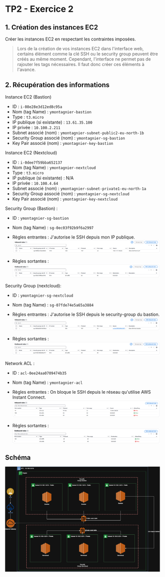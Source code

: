 # TP2 - Exercice 2

## 1. Création des instances EC2
Créer les instances EC2 en respectant les contraintes imposées.

> Lors de la création de vos instances EC2 dans l'interface web, certains élément comme la clé SSH ou le security group peuvent être créés au même moment. 
> Cependant, l'interface ne permet pas de rajouter les tags nécessaires. Il faut donc créer ces éléments à l'avance.

## 2. Récupération des informations

Instance EC2 (Bastion)
* ID : `i-08e28e3d12ed8c95a`
* Nom (tag Name) : `ymontagnier-bastion`
* Type : `t3.micro`
* IP publique (si existante) : `13.61.35.100`
* IP privée : `10.100.2.211`
* Subnet associé (nom) : `ymontagnier-subnet-public2-eu-north-1b`
* Security Group associé (nom) : `ymontagnier-sg-bastion`
* Key Pair associé (nom) : `ymontagnier-key-bastion`

Instance EC2 (Nextcloud)
* ID : `i-0dee7f59bba652137`
* Nom (tag Name) : `ymontagnier-nextcloud`
* Type : `t3.micro`
* IP publique (si existante) : N/A
* IP privée : `10.100.4.64`
* Subnet associé (nom) : `ymontagnier-subnet-private1-eu-north-1a`
* Security Group associé (nom) : `ymontagnier-sg-nextcloud`
* Key Pair associé (nom) : `ymontagnier-key-nextcloud`

Security Group (Bastion) :
* ID : `ymontagnier-sg-bastion`
* Nom (tag Name) : `sg-0ec03f92b9f6a2997`
* Règles entrantes : 
J'autorise le SSH depuis mon IP publique.
![alt text](./img/sg-bastion1.png)

* Règles sortantes :
![alt text](./img/sg-bastion2.png)

Security Group (nextcloud):
* ID : `ymontagnier-sg-nextcloud`
* Nom (tag Name) : `sg-07fde74e5a65a3884`
* Règles entrantes : 
J'autorise le SSH depuis le security-group du bastion.
![alt text](./img/sg-nextcloud1.png)

* Règles sortantes :
![alt text](./img/sg-nextcloud2.png)


Network ACL :
* ID : `acl-0ee24aa0709474b35`
* Nom (tag Name) : `ymontagnier-acl`
* Règles entrantes : 
On bloque le SSH depuis le réseau qu'utilise AWS Instant Connect.
![alt text](./img/acl1.png)

* Règles sortantes :
![alt text](./img/acl2.png)

## Schéma
![schema](./img/schema.png)